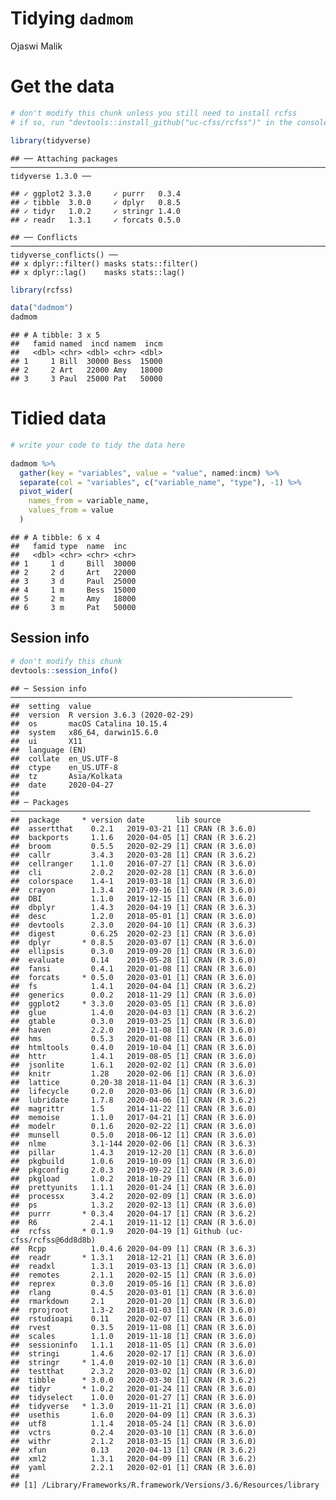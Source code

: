 Tidying `dadmom`
================
Ojaswi Malik

# Get the data

``` r
# don't modify this chunk unless you still need to install rcfss
# if so, run "devtools::install_github("uc-cfss/rcfss")" in the console first

library(tidyverse)
```

    ## ── Attaching packages ─────────────────────────────────────────────────────────────────────────────── tidyverse 1.3.0 ──

    ## ✓ ggplot2 3.3.0     ✓ purrr   0.3.4
    ## ✓ tibble  3.0.0     ✓ dplyr   0.8.5
    ## ✓ tidyr   1.0.2     ✓ stringr 1.4.0
    ## ✓ readr   1.3.1     ✓ forcats 0.5.0

    ## ── Conflicts ────────────────────────────────────────────────────────────────────────────────── tidyverse_conflicts() ──
    ## x dplyr::filter() masks stats::filter()
    ## x dplyr::lag()    masks stats::lag()

``` r
library(rcfss)

data("dadmom")
dadmom
```

    ## # A tibble: 3 x 5
    ##   famid named  incd namem  incm
    ##   <dbl> <chr> <dbl> <chr> <dbl>
    ## 1     1 Bill  30000 Bess  15000
    ## 2     2 Art   22000 Amy   18000
    ## 3     3 Paul  25000 Pat   50000

# Tidied data

``` r
# write your code to tidy the data here
  
dadmom %>%
  gather(key = "variables", value = "value", named:incm) %>%
  separate(col = "variables", c("variable_name", "type"), -1) %>%
  pivot_wider(
    names_from = variable_name,
    values_from = value
  )
```

    ## # A tibble: 6 x 4
    ##   famid type  name  inc  
    ##   <dbl> <chr> <chr> <chr>
    ## 1     1 d     Bill  30000
    ## 2     2 d     Art   22000
    ## 3     3 d     Paul  25000
    ## 4     1 m     Bess  15000
    ## 5     2 m     Amy   18000
    ## 6     3 m     Pat   50000

## Session info

``` r
# don't modify this chunk
devtools::session_info()
```

    ## ─ Session info ───────────────────────────────────────────────────────────────
    ##  setting  value                       
    ##  version  R version 3.6.3 (2020-02-29)
    ##  os       macOS Catalina 10.15.4      
    ##  system   x86_64, darwin15.6.0        
    ##  ui       X11                         
    ##  language (EN)                        
    ##  collate  en_US.UTF-8                 
    ##  ctype    en_US.UTF-8                 
    ##  tz       Asia/Kolkata                
    ##  date     2020-04-27                  
    ## 
    ## ─ Packages ───────────────────────────────────────────────────────────────────
    ##  package     * version date       lib source                        
    ##  assertthat    0.2.1   2019-03-21 [1] CRAN (R 3.6.0)                
    ##  backports     1.1.6   2020-04-05 [1] CRAN (R 3.6.2)                
    ##  broom         0.5.5   2020-02-29 [1] CRAN (R 3.6.0)                
    ##  callr         3.4.3   2020-03-28 [1] CRAN (R 3.6.2)                
    ##  cellranger    1.1.0   2016-07-27 [1] CRAN (R 3.6.0)                
    ##  cli           2.0.2   2020-02-28 [1] CRAN (R 3.6.0)                
    ##  colorspace    1.4-1   2019-03-18 [1] CRAN (R 3.6.0)                
    ##  crayon        1.3.4   2017-09-16 [1] CRAN (R 3.6.0)                
    ##  DBI           1.1.0   2019-12-15 [1] CRAN (R 3.6.0)                
    ##  dbplyr        1.4.3   2020-04-19 [1] CRAN (R 3.6.3)                
    ##  desc          1.2.0   2018-05-01 [1] CRAN (R 3.6.0)                
    ##  devtools      2.3.0   2020-04-10 [1] CRAN (R 3.6.3)                
    ##  digest        0.6.25  2020-02-23 [1] CRAN (R 3.6.0)                
    ##  dplyr       * 0.8.5   2020-03-07 [1] CRAN (R 3.6.0)                
    ##  ellipsis      0.3.0   2019-09-20 [1] CRAN (R 3.6.0)                
    ##  evaluate      0.14    2019-05-28 [1] CRAN (R 3.6.0)                
    ##  fansi         0.4.1   2020-01-08 [1] CRAN (R 3.6.0)                
    ##  forcats     * 0.5.0   2020-03-01 [1] CRAN (R 3.6.0)                
    ##  fs            1.4.1   2020-04-04 [1] CRAN (R 3.6.2)                
    ##  generics      0.0.2   2018-11-29 [1] CRAN (R 3.6.0)                
    ##  ggplot2     * 3.3.0   2020-03-05 [1] CRAN (R 3.6.0)                
    ##  glue          1.4.0   2020-04-03 [1] CRAN (R 3.6.2)                
    ##  gtable        0.3.0   2019-03-25 [1] CRAN (R 3.6.0)                
    ##  haven         2.2.0   2019-11-08 [1] CRAN (R 3.6.0)                
    ##  hms           0.5.3   2020-01-08 [1] CRAN (R 3.6.0)                
    ##  htmltools     0.4.0   2019-10-04 [1] CRAN (R 3.6.0)                
    ##  httr          1.4.1   2019-08-05 [1] CRAN (R 3.6.0)                
    ##  jsonlite      1.6.1   2020-02-02 [1] CRAN (R 3.6.0)                
    ##  knitr         1.28    2020-02-06 [1] CRAN (R 3.6.0)                
    ##  lattice       0.20-38 2018-11-04 [1] CRAN (R 3.6.3)                
    ##  lifecycle     0.2.0   2020-03-06 [1] CRAN (R 3.6.0)                
    ##  lubridate     1.7.8   2020-04-06 [1] CRAN (R 3.6.2)                
    ##  magrittr      1.5     2014-11-22 [1] CRAN (R 3.6.0)                
    ##  memoise       1.1.0   2017-04-21 [1] CRAN (R 3.6.0)                
    ##  modelr        0.1.6   2020-02-22 [1] CRAN (R 3.6.0)                
    ##  munsell       0.5.0   2018-06-12 [1] CRAN (R 3.6.0)                
    ##  nlme          3.1-144 2020-02-06 [1] CRAN (R 3.6.3)                
    ##  pillar        1.4.3   2019-12-20 [1] CRAN (R 3.6.0)                
    ##  pkgbuild      1.0.6   2019-10-09 [1] CRAN (R 3.6.0)                
    ##  pkgconfig     2.0.3   2019-09-22 [1] CRAN (R 3.6.0)                
    ##  pkgload       1.0.2   2018-10-29 [1] CRAN (R 3.6.0)                
    ##  prettyunits   1.1.1   2020-01-24 [1] CRAN (R 3.6.0)                
    ##  processx      3.4.2   2020-02-09 [1] CRAN (R 3.6.0)                
    ##  ps            1.3.2   2020-02-13 [1] CRAN (R 3.6.0)                
    ##  purrr       * 0.3.4   2020-04-17 [1] CRAN (R 3.6.2)                
    ##  R6            2.4.1   2019-11-12 [1] CRAN (R 3.6.0)                
    ##  rcfss       * 0.1.9   2020-04-19 [1] Github (uc-cfss/rcfss@6dd8d8b)
    ##  Rcpp          1.0.4.6 2020-04-09 [1] CRAN (R 3.6.3)                
    ##  readr       * 1.3.1   2018-12-21 [1] CRAN (R 3.6.0)                
    ##  readxl        1.3.1   2019-03-13 [1] CRAN (R 3.6.0)                
    ##  remotes       2.1.1   2020-02-15 [1] CRAN (R 3.6.0)                
    ##  reprex        0.3.0   2019-05-16 [1] CRAN (R 3.6.0)                
    ##  rlang         0.4.5   2020-03-01 [1] CRAN (R 3.6.0)                
    ##  rmarkdown     2.1     2020-01-20 [1] CRAN (R 3.6.0)                
    ##  rprojroot     1.3-2   2018-01-03 [1] CRAN (R 3.6.0)                
    ##  rstudioapi    0.11    2020-02-07 [1] CRAN (R 3.6.0)                
    ##  rvest         0.3.5   2019-11-08 [1] CRAN (R 3.6.0)                
    ##  scales        1.1.0   2019-11-18 [1] CRAN (R 3.6.0)                
    ##  sessioninfo   1.1.1   2018-11-05 [1] CRAN (R 3.6.0)                
    ##  stringi       1.4.6   2020-02-17 [1] CRAN (R 3.6.0)                
    ##  stringr     * 1.4.0   2019-02-10 [1] CRAN (R 3.6.0)                
    ##  testthat      2.3.2   2020-03-02 [1] CRAN (R 3.6.0)                
    ##  tibble      * 3.0.0   2020-03-30 [1] CRAN (R 3.6.2)                
    ##  tidyr       * 1.0.2   2020-01-24 [1] CRAN (R 3.6.0)                
    ##  tidyselect    1.0.0   2020-01-27 [1] CRAN (R 3.6.0)                
    ##  tidyverse   * 1.3.0   2019-11-21 [1] CRAN (R 3.6.0)                
    ##  usethis       1.6.0   2020-04-09 [1] CRAN (R 3.6.3)                
    ##  utf8          1.1.4   2018-05-24 [1] CRAN (R 3.6.0)                
    ##  vctrs         0.2.4   2020-03-10 [1] CRAN (R 3.6.0)                
    ##  withr         2.1.2   2018-03-15 [1] CRAN (R 3.6.0)                
    ##  xfun          0.13    2020-04-13 [1] CRAN (R 3.6.2)                
    ##  xml2          1.3.1   2020-04-09 [1] CRAN (R 3.6.2)                
    ##  yaml          2.2.1   2020-02-01 [1] CRAN (R 3.6.0)                
    ## 
    ## [1] /Library/Frameworks/R.framework/Versions/3.6/Resources/library
